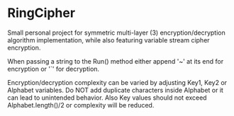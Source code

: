 # RingCipher
Small personal project for symmetric multi-layer (3) encryption/decryption algorithm implementation, while also featuring variable stream cipher encryption.

When passing a string to the Run() method either append '~' at its end for encryption or '`' for decryption.

Encryption/decryption complexity can be varied by adjusting Key1, Key2 or Alphabet variables. Do NOT add duplicate characters inside Alphabet or it can lead to unintended behavior. Also Key values should not exceed Alphabet.length()/2 or complexity will be reduced.
